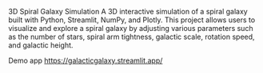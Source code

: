 3D Spiral Galaxy Simulation
A 3D interactive simulation of a spiral galaxy built with Python, Streamlit, NumPy, and Plotly. This project allows users to visualize and explore a spiral galaxy by adjusting various parameters such as the number of stars, spiral arm tightness, galactic scale, rotation speed, and galactic height.

Demo app
https://galacticgalaxy.streamlit.app/
